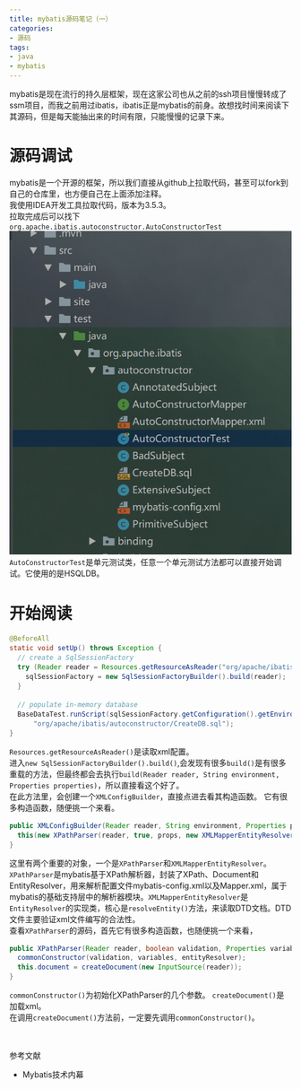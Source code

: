 ```yaml
---
title: mybatis源码笔记（一）
categories:
- 源码
tags:
- java
- mybatis
---
```

mybatis是现在流行的持久层框架，现在这家公司也从之前的ssh项目慢慢转成了ssm项目，而我之前用过ibatis，ibatis正是mybatis的前身。故想找时间来阅读下其源码，但是每天能抽出来的时间有限，只能慢慢的记录下来。
<!-- more -->
# 源码调试
mybatis是一个开源的框架，所以我们直接从github上拉取代码，甚至可以fork到自己的仓库里，也方便自己在上面添加注释。  
我使用IDEA开发工具拉取代码，版本为3.5.3。  
拉取完成后可以找下`org.apache.ibatis.autoconstructor.AutoConstructorTest`
![](mybatis1/1.png)
`AutoConstructorTest`是单元测试类，任意一个单元测试方法都可以直接开始调试。它使用的是HSQLDB。
# 开始阅读
``` java 
@BeforeAll
static void setUp() throws Exception {
  // create a SqlSessionFactory
  try (Reader reader = Resources.getResourceAsReader("org/apache/ibatis/autoconstructor/mybatis-config.xml")) {
    sqlSessionFactory = new SqlSessionFactoryBuilder().build(reader);
  }

  // populate in-memory database
  BaseDataTest.runScript(sqlSessionFactory.getConfiguration().getEnvironment().getDataSource(),
      "org/apache/ibatis/autoconstructor/CreateDB.sql");
}
```
`Resources.getResourceAsReader()`是读取xml配置。  
进入`new SqlSessionFactoryBuilder().build()`,会发现有很多`build()`是有很多重载的方法，但最终都会去执行`build(Reader reader, String environment, Properties properties)`，所以直接看这个好了。  
在此方法里，会创建一个`XMLConfigBuilder`，直接点进去看其构造函数。
它有很多构造函数，随便挑一个来看。
``` java 
public XMLConfigBuilder(Reader reader, String environment, Properties props) {
  this(new XPathParser(reader, true, props, new XMLMapperEntityResolver()), environment, props);
}
```
这里有两个重要的对象，一个是`XPathParser`和`XMLMapperEntityResolver`。  
`XPathParser`是mybatis基于XPath解析器，封装了XPath、Document和EntityResolver，用来解析配置文件mybatis-config.xml以及Mapper.xml，属于mybatis的基础支持层中的解析器模块。`XMLMapperEntityResolver`是`EntityResolver`的实现类，核心是`resolveEntity()`方法，来读取DTD文档。DTD文件主要验证xml文件编写的合法性。  
查看`XPathParser`的源码，首先它有很多构造函数，也随便挑一个来看，
``` java 
public XPathParser(Reader reader, boolean validation, Properties variables, EntityResolver entityResolver) {
  commonConstructor(validation, variables, entityResolver);
  this.document = createDocument(new InputSource(reader));
}
```
`commonConstructor()`为初始化XPathParser的几个参数。
`createDocument()`是加载xml。  
在调用`createDocument()`方法前，一定要先调用`commonConstructor()`。














  
<br/><br/>
参考文献
* Mybatis技术内幕
